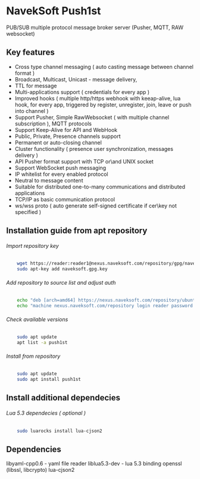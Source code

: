 # NavekSoft Push1st
PUB/SUB multiple protocol message broker server (Pusher, MQTT, RAW websocket) 

## Key features
 - Cross type channel messaging ( auto casting message between channel format )
 - Broadcast, Multicast, Unicast - message delivery, 
 - TTL for message
 - Multi-applications support ( credentials for every app )
 - Improved hooks  ( multiple http/https webhook with keeap-alive, lua hook,  for every app, triggered by register, unregister, join, leave or push into channel )
 - Support Pusher, Simple RawWebsocket ( with multiple channel subscription ), MQTT protocols
 - Support Keep-Alive for API and WebHook
 - Public, Private, Presence channels support
 - Permanent or auto-closing channel 
 - Cluster functionality ( presence user synchronization, messages delivery )
 - API Pusher format support with TCP or\and UNIX socket
 - Support WebSocket push messaging
 - IP whitelist for every enabled protocol
 - Neutral to message content 
 - Suitable for distributed one-to-many communications and distributed applications 
 - TCP/IP as basic communication protocol
 - ws/wss proto ( auto generate self-signed certificate if cer\key not specified )

## Installation guide from apt repository

###### Import repository key

```bash
	wget https://reader:reader1@nexus.naveksoft.com/repository/gpg/naveksoft.gpg.key -O naveksoft.gpg.key
	sudo apt-key add naveksoft.gpg.key
```

###### Add repository to source list and adjust auth
```bash
	echo "deb [arch=amd64] https://nexus.naveksoft.com/repository/ubuntu-universe/ universe main" | sudo tee /etc/apt/sources.list.d/naveksoft-universe.list
	echo "machine nexus.naveksoft.com/repository login reader password reader1" | sudo tee /etc/apt/auth.conf.d/nexus.naveksoft.com.conf
```


###### Check available versions
```bash
	sudo apt update
	apt list -a push1st
```

###### Install from repository

```bash
	sudo apt update
	sudo apt install push1st
```

## Install additional dependecies

###### Lua 5.3 dependecies ( optional )

```bash
	sudo luarocks install lua-cjson2
```



## Dependencies
libyaml-cpp0.6 - yaml file reader
liblua5.3-dev - lua 5.3 binding
openssl (libssl, libcrypto)
lua-cjson2
